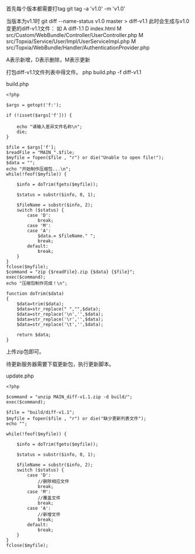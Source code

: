 
首先每个版本都需要打tag
git tag -a 'v1.0' -m 'v1.0'

当版本为v1.1时
git diff  --name-status v1.0 master > diff-v1.1
此时会生成与v1.0变更的diff-v1.1文件：
如
A diff-1.1
D index.html
M src/Custom/WebBundle/Controller/UserController.php
M src/Topxia/Service/User/Impl/UserServiceImpl.php
M src/Topxia/WebBundle/Handler/AuthenticationProvider.php

A表示新增，D表示删除，M表示更新

打包diff-v1.1文件列表中得文件。
php build.php -f diff-v1.1

build.php

    <?php

    $args = getopt('f:');

    if (!isset($args['f'])) {

        echo "请输入差异文件名称\n";
        die;
    }

    $file = $args['f'];
    $readFile = "MAIN_".$file;
    $myfile = fopen($file , "r") or die("Unable to open file!");
    $data = "";
    echo "开始制作压缩包...\n";
    while(!feof($myfile)) {

        $info = doTrim(fgets($myfile));

        $status = substr($info, 0, 1);

        $fileName = substr($info, 2);
        switch ($status) {
            case 'D':
                break;
            case 'M':
            case 'A':
                $data.= $fileName." ";
                break;
            default:
                break;
        }
    }
    fclose($myfile);
    $command = "zip {$readFile}.zip {$data} {$file}";
    exec($command);
    echo "压缩包制作完成！\n";

    function doTrim($data)
    {
        $data=trim($data);
        $data=str_replace(" ","",$data);
        $data=str_replace('\n','',$data);
        $data=str_replace('\r','',$data);
        $data=str_replace('\t','',$data);

        return $data;
    }


上传zip包即可。


待更新服务器需要下载更新包，执行更新脚本。


update.php

    <?php

    $command = "unzip MAIN_diff-v1.1.zip -d build/";
    exec($command);

    $file = "build/diff-v1.1";
    $myfile = fopen($file , "r") or die("缺少更新列表文件");
    echo "";

    while(!feof($myfile)) {

        $info = doTrim(fgets($myfile));

        $status = substr($info, 0, 1);

        $fileName = substr($info, 2);
        switch ($status) {
            case 'D':
                //删除相应文件
                break;
            case 'M':
                //覆盖文件
                break;
            case 'A':
                //新增文件
                break;
            default:
                break;
        }
    }
    fclose($myfile);

